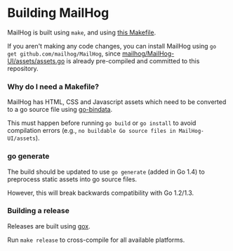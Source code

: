Building MailHog
================

MailHog is built using `make`, and using [this Makefile](Makefile).

If you aren't making any code changes, you can install MailHog using
`go get github.com/mailhog/MailHog`, since [mailhog/MailHog-UI/assets/assets.go](https://github.com/mailhog/MailHog-UI/assets/assets.go)
is already pre-compiled and committed to this repository.

### Why do I need a Makefile?

MailHog has HTML, CSS and Javascript assets which need to be converted
to a go source file using [go-bindata](https://github.com/jteeuwen/go-bindata).

This must happen before running `go build` or `go install` to avoid compilation
errors (e.g., `no buildable Go source files in MailHog-UI/assets`).

### go generate

The build should be updated to use `go generate` (added in Go 1.4) to
preprocess static assets into go source files.

However, this will break backwards compatibility with Go 1.2/1.3.

### Building a release

Releases are built using [gox](https://github.com/mitchellh/gox).

Run `make release` to cross-compile for all available platforms.
